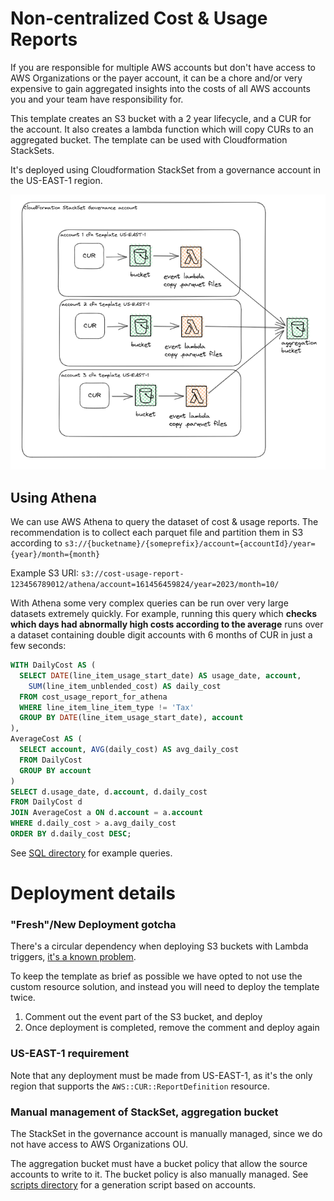# Non-centralized Cost & Usage Reports

If you are responsible for multiple AWS accounts but don't have access to AWS Organizations or the payer account, it can be a chore and/or very expensive to gain aggregated insights into the costs of all AWS accounts you and your team have responsibility for.

This template creates an S3 bucket with a 2 year lifecycle, and a CUR for the account. It also creates a lambda function which will copy CURs to an aggregated bucket. The template can be used with Cloudformation StackSets.

It's deployed using Cloudformation StackSet from a governance account in the US-EAST-1 region.

![CUR Image](./cur.png)

## Using Athena

We can use AWS Athena to query the dataset of cost & usage reports. The recommendation is to collect each parquet file and partition them in S3 according to `s3://{bucketname}/{someprefix}/account={accountId}/year={year}/month={month}`

Example S3 URI:
`s3://cost-usage-report-123456789012/athena/account=161456459824/year=2023/month=10/`

With Athena some very complex queries can be run over very large datasets extremely quickly. For example, running this query which **checks which days had abnormally high costs according to the average** runs over a dataset containing double digit accounts with 6 months of CUR in just a few seconds:

```sql
WITH DailyCost AS (
  SELECT DATE(line_item_usage_start_date) AS usage_date, account,
    SUM(line_item_unblended_cost) AS daily_cost
  FROM cost_usage_report_for_athena
  WHERE line_item_line_item_type != 'Tax'
  GROUP BY DATE(line_item_usage_start_date), account
),
AverageCost AS (
  SELECT account, AVG(daily_cost) AS avg_daily_cost
  FROM DailyCost
  GROUP BY account
)
SELECT d.usage_date, d.account, d.daily_cost
FROM DailyCost d
JOIN AverageCost a ON d.account = a.account
WHERE d.daily_cost > a.avg_daily_cost
ORDER BY d.daily_cost DESC;
```

See [SQL directory](./sql/) for example queries.

# Deployment details
### "Fresh"/New Deployment gotcha
There's a circular dependency when deploying S3 buckets with Lambda triggers, [it's a known problem](https://aws.amazon.com/blogs/mt/resolving-circular-dependency-in-provisioning-of-amazon-s3-buckets-with-aws-lambda-event-notifications/).

To keep the template as brief as possible we have opted to not use the custom resource solution, and instead you will need to deploy the template twice.
1. Comment out the event part of the S3 bucket, and deploy
1. Once deployment is completed, remove the comment and deploy again

### US-EAST-1 requirement
Note that any deployment must be made from US-EAST-1, as it's the only region that supports the `AWS::CUR::ReportDefinition` resource.

### Manual management of StackSet, aggregation bucket
The StackSet in the governance account is manually managed, since we do not have access to AWS Organizations OU.

The aggregation bucket must have a bucket policy that allow the source accounts to write to it. The bucket policy is also manually managed. See [scripts directory](./scripts/) for a generation script based on accounts.


